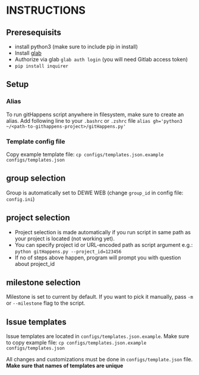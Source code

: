 # INSTRUCTIONS

## Preresequisits

- install python3 (make sure to include pip in install)
- Install [glab](https://gitlab.com/gitlab-org/cli)
- Authorize via glab `glab auth login` (you will need Gitlab access token)
- `pip install inquirer`

## Setup

### Alias 

To run gitHappens script anywhere in filesystem, make sure to create an alias.
Add following line to your `.bashrc` or `.zshrc` file
```alias gh='python3 ~/<path-to-githappens-project>/gitHappens.py'```

### Template config file

Copy example template file: `cp configs/templates.json.example configs/templates.json`


## group selection

Group is automatically set to DEWE WEB (change `group_id` in config file: `config.ini`)


## project selection

- Project selection is made automatically if you run script in same path as your project is located (not working yet).
- You can specify project id or URL-encoded path as script argument e.g.: `python gitHappens.py --project_id=123456`
- If no of steps above happen, program will prompt you with question about project_id

## milestone selection

Milestone is set to current by default. If you want to pick it manually, pass `-m` or `--milestone` flag to the script.

## Issue templates

Issue templates are located in `configs/templates.json.example`.
Make sure to copy example file: `cp configs/templates.json.example configs/templates.json`

All changes and customizations must be done in `configs/template.json` file.
**Make sure that names of templates are unique**
